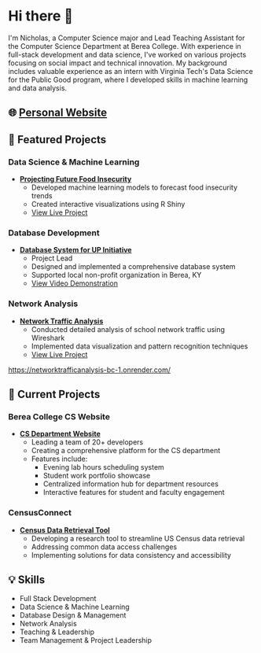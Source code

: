 # Hi there 👋 

I'm Nicholas, a Computer Science major and Lead Teaching Assistant for the Computer Science Department at Berea College. With experience in full-stack development and data science, I've worked on various projects focusing on social impact and technical innovation. My background includes valuable experience as an intern with Virginia Tech's Data Science for the Public Good program, where I developed skills in machine learning and data analysis.

## 🌐 [Personal Website](https://nicholastreyhamilton.me)

## 🚀 Featured Projects

### Data Science & Machine Learning
- **[Projecting Future Food Insecurity](https://github.com/hamiltonnBC/VTDSPG24ProjectingFoodInsecurity.git)**
  - Developed machine learning models to forecast food insecurity trends
  - Created interactive visualizations using R Shiny
  - [View Live Project](https://virginiatechdatascienceforthepublicgood2024foodinsecurity.shinyapps.io/VTDSPGPFI/)

### Database Development
- **[Database System for UP Initiative](https://github.com/2024-databases-bereacollege/client-project-up-unhoused-persons-initiative-team.git)**
  - Project Lead
  - Designed and implemented a comprehensive database system
  - Supported local non-profit organization in Berea, KY
  - [View Video Demonstration](https://youtu.be/Run8F22sIcs?si=lX4aJYt_6LGBE-mT)
 

### Network Analysis
- **[Network Traffic Analysis](https://github.com/hamiltonnBC/NetworkTrafficAnalysis_BC)**
  - Conducted detailed analysis of school network traffic using Wireshark
  - Implemented data visualization and pattern recognition techniques
  - [View Live Project](https://networktrafficanalysis-bc-1.onrender.com/)

https://networktrafficanalysis-bc-1.onrender.com/
## 🔨 Current Projects

### Berea College CS Website
- **[CS Department Website](https://github.com/BC-CS-Website-Team/CS_TA_Website)**
  - Leading a team of 20+ developers
  - Creating a comprehensive platform for the CS department
  - Features include:
    - Evening lab hours scheduling system
    - Student work portfolio showcase
    - Centralized information hub for department resources
    - Interactive features for student and faculty engagement

### CensusConnect
- **[Census Data Retrieval Tool](https://github.com/hamiltonnBC/CensusConnect.git)**
  - Developing a research tool to streamline US Census data retrieval
  - Addressing common data access challenges
  - Implementing solutions for data consistency and accessibility

## 💡 Skills
- Full Stack Development
- Data Science & Machine Learning
- Database Design & Management
- Network Analysis
- Teaching & Leadership
- Team Management & Project Leadership







<!--
**hamiltonnBC/hamiltonnBC** is a ✨ _special_ ✨ repository because its `README.md` (this file) appears on your GitHub profile.

Here are some ideas to get you started:

- 🔭 I’m currently working on ...
- 🌱 I’m currently learning ...
- 👯 I’m looking to collaborate on ...
- 🤔 I’m looking for help with ...
- 💬 Ask me about ...
- 📫 How to reach me: ...
- 😄 Pronouns: ...
- ⚡ Fun fact: ...

### Hi there 👋 
## [Personal website](https://nicholastreyhamilton.me)
## Outside Projects - [Database System for UP initiative Non-Profit](https://github.com/2024-databases-bereacollege/client-project-up-unhoused-persons-initiative-team.git) - Project Lead. Created a database system for a local non-profit in Berea KY.
-->
